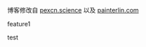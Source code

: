 博客修改自 [pexcn.science](http://pexcn.science/) 以及 [painterlin.com](http://painterlin.com/)

feature1

test
